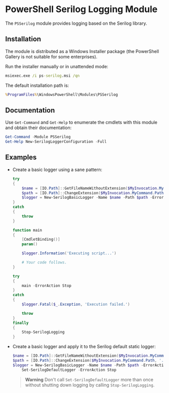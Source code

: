 # PowerShell Serilog Logging Module

The `PSSerilog` module provides logging based on the Serilog library.

## Installation

The module is distributed as a Windows Installer package (the PowerShell Gallery is not suitable for some enterprises).

Run the installer manually or in unattended mode:

```bat
msiexec.exe /i ps-serilog.msi /qn
```

The default installation path is:

```bat
%ProgramFiles%\WindowsPowerShell\Modules\PSSerilog
```

## Documentation

Use `Get-Command` and `Get-Help` to enumerate the cmdlets with this module and obtain their documentation:

```powershell
Get-Command -Module PSSerilog
Get-Help New-SerilogLoggerConfiguration -Full
```

## Examples

- Create a basic logger using a sane pattern:

    ```powershell
    try
    {
        $name = [IO.Path]::GetFileNameWithoutExtension($MyInvocation.MyCommand.Name)
        $path = [IO.Path]::ChangeExtension($MyInvocation.MyCommand.Path, '.log')
        $logger = New-SerilogBasicLogger -Name $name -Path $path -ErrorAction Stop
    }
    catch
    {
        throw
    }

    function main
    {
        [CmdletBinding()]
        param()

        $logger.Information('Executing script...')

        # Your code follows.
    }

    try
    {
        main -ErrorAction Stop
    }
    catch
    {
        $logger.Fatal($_.Exception, 'Execution failed.')

        throw
    }
    finally
    {
        Stop-SerilogLogging
    }
    ```

- Create a basic logger and apply it to the Serilog default static logger:

    ```powershell
    $name = [IO.Path]::GetFileNameWithoutExtension($MyInvocation.MyCommand.Name)
    $path = [IO.Path]::ChangeExtension($MyInvocation.MyCommand.Path, '.log')
    $logger = New-SerilogBasicLogger -Name $name -Path $path -ErrorAction Stop |
        Set-SerilogDefaultLogger -ErrorAction Stop
    ```

    > **Warning**
    > Don't call `Set-SerilogDefaultLogger` more than once without shutting down logging by calling `Stop-SerilogLogging`.
